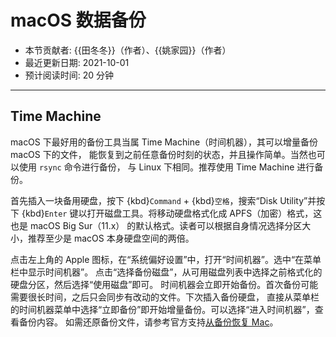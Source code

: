 # macOS 数据备份

- 本节贡献者: {{田冬冬}}（作者）、{{姚家园}}（作者）
- 最近更新日期: 2021-10-01
- 预计阅读时间: 20 分钟

---

## Time Machine

macOS 下最好用的备份工具当属 Time Machine（时间机器），其可以增量备份 macOS 下的文件，
能恢复到之前任意备份时刻的状态，并且操作简单。当然也可以使用 `rsync` 命令进行备份，
与 Linux 下相同。推荐使用 Time Machine 进行备份。

首先插入一块备用硬盘，按下 {kbd}`Command` + {kbd}`空格`，搜索“Disk Utility”并按下
{kbd}`Enter` 键以打开磁盘工具。将移动硬盘格式化成 APFS（加密）格式，这也是 macOS Big Sur（11.x）
的默认格式。读者可以根据自身情况选择分区大小，推荐至少是 macOS 本身硬盘空间的两倍。

点击左上角的 Apple 图标，在“系统偏好设置”中，打开“时间机器”。选中“在菜单栏中显示时间机器”。
点击“选择备份磁盘”，从可用磁盘列表中选择之前格式化的硬盘分区，然后选择“使用磁盘”即可。
时间机器会立即开始备份。首次备份可能需要很长时间，之后只会同步有改动的文件。下次插入备份硬盘，
直接从菜单栏的时间机器菜单中选择“立即备份”即开始增量备份。可以选择“进入时间机器”，查看备份内容。
如需还原备份文件，请参考官方支持[从备份恢复 Mac](https://support.apple.com/zh-cn/HT203981)。
